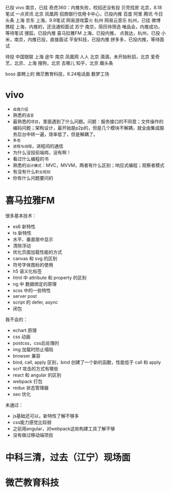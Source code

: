 已投
    vivo 南京，已挂
    奇虎360：内推失败，校招还没有投
    贝壳找房 北京，8.18笔试
    一点资讯 北京
    凤凰网
    招商银行信用卡中心，已投内推
    百度
    阿里
    腾讯
    今日头条 上海
    京东 上海，9.9笔试
    网易游戏雷火 杭州
    网易云音乐 杭州，已挂
    微博
    携程 上海，内推的，还没通知面试
    苏宁 南京，简历待筛选
    唯品会，内推成功，等待笔试
    搜狐，已投内推
    喜马拉雅FM 上海，已投内推，
    点我达，杭州，已投
    小米，南京，内推已投，直接面试
    平安科技，已投内推
    拼多多，已投内推，等待面试

待投
    中国银联 上海
    途牛 南京
    凤凰网
    人人 北京
    滴滴，未开始秋招，北京
    爱奇艺，北京、上海
    搜狗，北京
    去哪儿
    知乎，北京
    趣头条

boss 直聘上的
    微茫教育科技，8.24电话面
    数梦工场

# vivo
- `自我介绍`
- 熟悉的`语言`
- 最熟悉的`项目`，里面遇到了什么问题。问题：服务接口的不同意；文件操作的编码问题；架构设计，最开始是p2p的，但是几个模块不解耦，就全由集成服务后台中转一遍，效率低了，但是解耦了。
- `多态`
- `进程与线程`，进程间的通信
- 为什么没投前端岗，没有啊！
- 看过什么编程的书
- 熟悉的`设计模式`：MVC，MVVM，两者有什么区别；响应式编程；观察者模式
- 有没有什么`职业规划`
- 你有什么问题要问的

# 喜马拉雅FM
很多基本技术：
- es6 新特性
- ts 新特性
- 水平、垂直居中显示
- 清除浮动
- 优化页面加载性能的方式
- canvas 和 svg 的区别
- 符号字体图标的使用
- h5 语义化标签
- html 中 attribute 和 property 的区别
- ng 中 数据绑定的原理
- scss 中的一些特性
- server post
- script 的 defer, async
- 闭包

我不会的：
- echart 原理
- css 动画
- postcss，css后处理的
- img 加载时防止塌陷
- browser 兼容
- bind, call, apply 区别，bind 创建了一个新的函数，性能低于 call 和 apply
- scrf 攻击的方式有哪些
- react 和 angular 的区别
- webpack 打包
- redux 状态管理器
- seo 优化

未通过：
- js基础还可以，新特性了解不够多
- css能力感觉比较弱
- 之前用angular，对webpack这些构建工具了解不够
- 没有做过移动端项目

# 中科三清，过去（江宁）现场面

# 微芒教育科技
